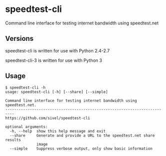 # speedtest-cli

Command line interface for testing internet bandwidth using speedtest.net

## Versions

speedtest-cli is written for use with Python 2.4-2.7

speedtest-cli-3 is written for use with Python 3

## Usage

    $ speedtest-cli -h
    usage: speedtest-cli [-h] [--share] [--simple]
    
    Command line interface for testing internet bandwidth using speedtest.net.
    --------------------------------------------------------------------------
    https://github.com/sivel/speedtest-cli
    
    optional arguments:
      -h, --help  show this help message and exit
      --share     Generate and provide a URL to the speedtest.net share results
                  image
      --simple    Suppress verbose output, only show basic information